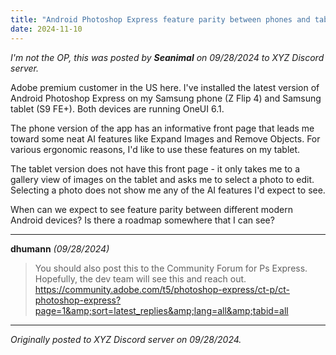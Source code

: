 ```yaml
---
title: "Android Photoshop Express feature parity between phones and tablets"
date: 2024-11-10
---
```


*I'm not the OP, this was posted by **Seanimal** on *09/28/2024* to XYZ Discord server.* 

Adobe premium customer in the US here. I've installed the latest version of Android Photoshop Express on my Samsung phone (Z Flip 4) and Samsung tablet (S9 FE+). Both devices are running OneUI 6.1.

The phone version of the app has an informative front page that leads me toward some neat AI features like Expand Images and Remove Objects. For various ergonomic reasons, I'd like to use these features on my tablet.

The tablet version does not have this front page - it only takes me to a gallery view of images on the tablet and asks me to select a photo to edit. Selecting a photo does not show me any of the AI features I'd expect to see.

When can we expect to see feature parity between different modern Android devices? Is there a roadmap somewhere that I can see?


---
**dhumann** *(09/28/2024)*  

> You should also post this to the Community Forum for Ps Express. Hopefully, the dev team will see this and reach out. https://community.adobe.com/t5/photoshop-express/ct-p/ct-photoshop-express?page=1&amp;sort=latest_replies&amp;lang=all&amp;tabid=all
> 

---

*Originally posted to XYZ Discord server on 09/28/2024.*